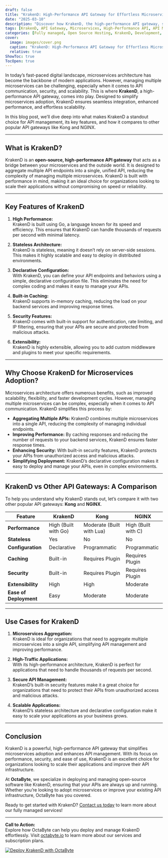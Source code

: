```yaml
---
draft: false
title: "KrakenD: High-Performance API Gateway for Effortless Microservices Adoption"
date: "2025-03-10"
description: "Discover how KrakenD, the high-performance API gateway, simplifies microservices adoption, enhances scalability, and ensures seamless integration. Learn why KrakenD is the go-to solution for modern API management and how it compares to other popular API gateways."
tags: [KrakenD, API Gateway, Microservices, High-Performance API, API Management, Open Source API Gateway, KrakenD vs Kong, KrakenD vs NGINX, Microservices Adoption, Scalable API Gateway]
categories: [Fully managed, Open Source Hosting, KrakenD, Development, Others]
cover:
  image: images/cover.png
  caption: "KrakenD: High-Performance API Gateway for Effortless Microservices Adoption"
  relative: true
ShowToc: true
TocOpen: true
---
```



In today’s fast-paced digital landscape, microservices architecture has become the backbone of modern applications. However, managing multiple microservices can be challenging, especially when it comes to API communication, security, and scalability. This is where **KrakenD**, a high-performance API gateway, comes into play. Designed to simplify microservices adoption, KrakenD ensures seamless integration, enhanced performance, and effortless scalability.

In this blog post, we’ll dive deep into what makes KrakenD a standout choice for API management, its key features, and how it compares to other popular API gateways like Kong and NGINX.

---

## What is KrakenD?

KrakenD is an **open-source, high-performance API gateway** that acts as a bridge between your microservices and the outside world. It is designed to aggregate multiple API endpoints into a single, unified API, reducing the complexity of managing multiple microservices. KrakenD is built with performance in mind, making it an ideal choice for organizations looking to scale their applications without compromising on speed or reliability.

---

## Key Features of KrakenD

1. **High Performance:**  
   KrakenD is built using Go, a language known for its speed and efficiency. This ensures that KrakenD can handle thousands of requests per second with minimal latency.

2. **Stateless Architecture:**  
   KrakenD is stateless, meaning it doesn’t rely on server-side sessions. This makes it highly scalable and easy to deploy in distributed environments.

3. **Declarative Configuration:**  
   With KrakenD, you can define your API endpoints and behaviors using a simple, declarative configuration file. This eliminates the need for complex coding and makes it easy to manage your APIs.

4. **Built-in Caching:**  
   KrakenD supports in-memory caching, reducing the load on your backend services and improving response times.

5. **Security Features:**  
   KrakenD comes with built-in support for authentication, rate limiting, and IP filtering, ensuring that your APIs are secure and protected from malicious attacks.

6. **Extensibility:**  
   KrakenD is highly extensible, allowing you to add custom middleware and plugins to meet your specific requirements.

---

## Why Choose KrakenD for Microservices Adoption?

Microservices architecture offers numerous benefits, such as improved scalability, flexibility, and faster development cycles. However, managing multiple microservices can be complex, especially when it comes to API communication. KrakenD simplifies this process by:

- **Aggregating Multiple APIs:** KrakenD combines multiple microservices into a single API, reducing the complexity of managing individual endpoints.
- **Improving Performance:** By caching responses and reducing the number of requests to your backend services, KrakenD ensures faster response times.
- **Enhancing Security:** With built-in security features, KrakenD protects your APIs from unauthorized access and malicious attacks.
- **Simplifying Deployment:** KrakenD’s declarative configuration makes it easy to deploy and manage your APIs, even in complex environments.

---

## KrakenD vs Other API Gateways: A Comparison

To help you understand why KrakenD stands out, let’s compare it with two other popular API gateways: **Kong** and **NGINX**.

| Feature                | KrakenD                     | Kong                        | NGINX                       |
|------------------------|-----------------------------|-----------------------------|-----------------------------|
| **Performance**        | High (Built with Go)        | Moderate (Built with Lua)   | High (Built with C)         |
| **Stateless**          | Yes                         | No                          | No                          |
| **Configuration**      | Declarative                 | Programmatic                | Programmatic                |
| **Caching**            | Built-in                    | Requires Plugin             | Requires Plugin             |
| **Security**           | Built-in                    | Requires Plugin             | Requires Plugin             |
| **Extensibility**      | High                        | High                        | Moderate                    |
| **Ease of Deployment** | Easy                        | Moderate                    | Moderate                    |

---

## Use Cases for KrakenD

1. **Microservices Aggregation:**  
   KrakenD is ideal for organizations that need to aggregate multiple microservices into a single API, simplifying API management and improving performance.

2. **High-Traffic Applications:**  
   With its high-performance architecture, KrakenD is perfect for applications that need to handle thousands of requests per second.

3. **Secure API Management:**  
   KrakenD’s built-in security features make it a great choice for organizations that need to protect their APIs from unauthorized access and malicious attacks.

4. **Scalable Applications:**  
   KrakenD’s stateless architecture and declarative configuration make it easy to scale your applications as your business grows.

---

## Conclusion

KrakenD is a powerful, high-performance API gateway that simplifies microservices adoption and enhances API management. With its focus on performance, security, and ease of use, KrakenD is an excellent choice for organizations looking to scale their applications and improve their API infrastructure.

At **OctaByte**, we specialize in deploying and managing open-source software like KrakenD, ensuring that your APIs are always up and running. Whether you’re looking to adopt microservices or improve your existing API infrastructure, OctaByte has you covered.

Ready to get started with KrakenD? [Contact us today](https://octabyte.io) to learn more about our fully managed services!

---

**Call to Action:**  
Explore how OctaByte can help you deploy and manage KrakenD effortlessly. Visit [octabyte.io](https://octabyte.io) to learn more about our services and subscription plans.

[![Deploy KrakenD with OctaByte](/images/deploy-on-octabyte.png)](https://octabyte.io/fully-managed-open-source-services/development/others/krakend)